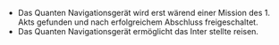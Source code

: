 - Das Quanten Navigationsgerät wird erst wärend einer Mission des 1. Akts gefunden und nach erfolgreichem Abschluss freigeschaltet.
- Das Quanten Navigationsgerät ermöglicht das Inter stellte reisen.